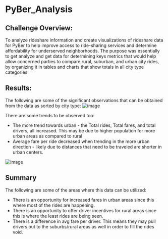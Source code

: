 # PyBer_Analysis

## Challenge Overview:
To analyze rideshare information and create visualizations of rideshare data for PyBer to help improve access to ride-sharing services and determine affordability for underserved neighborhoods. The purpose was essentially to get analyze and get data for determining keys metrics that would help allow concerned parties to compare rural, suburban, and urban city rides, by organizing it in tables and charts that show totals in all city type categories. 

## Results:
The following are some of the significant observations that can be obtained from the data as sorted by city type:
![image](https://user-images.githubusercontent.com/36766602/152900374-84de21e3-1211-493b-a7b6-ce002c61f0ee.png)

There are some trends to be observed too:
- The more trend towards urban - the Total rides, Total fares, and total drivers, all increased. This may be due to higher population for more urban areas as compared to rural
- Average fare per ride decreased when trending in the more urban direction - likely due to distances that need to be traveled are shorter in urban centers.

![image](https://user-images.githubusercontent.com/36766602/152906128-c088d465-b010-480c-b03d-24ad3f41eed7.png)


## Summary
The following are some of the areas where this data can be utilized:
- There is an opportunity for increased fares in urban areas since this where most of the rides are happening.
- There is an opportunity to offer driver incentives for rural areas since this is where the least rides are being seen.
- There is a difference in avg fare per driver. This means they may pull drivers out to the suburbs/rural areas as well in order to fill the rides void. 
